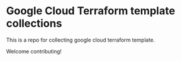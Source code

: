 # Google Cloud Terraform template collections

This is a repo for collecting google cloud terraform template.

Welcome contributing!
